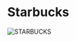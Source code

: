 # Starbucks
![STARBUCKS](https://user-images.githubusercontent.com/81486566/149801704-ae9a7c20-c230-4044-b02d-24a1bbea4eac.png)
